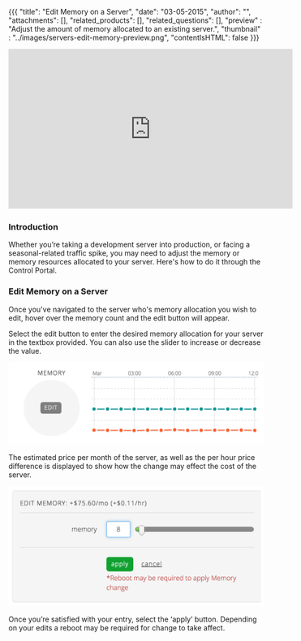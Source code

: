 {{{
  "title": "Edit Memory on a Server",
  "date": "03-05-2015",
  "author": "",
  "attachments": [],
  "related_products": [],
  "related_questions": [],
  "preview" : "Adjust the amount of memory allocated to an existing server.",
  "thumbnail" : "../images/servers-edit-memory-preview.png",
  "contentIsHTML": false
}}}

<iframe width="560" height="315" src="https://www.youtube.com/embed/5mfT9ejQmqw?rel=0&amp;showinfo=0" frameborder="0" allowfullscreen></iframe>

### Introduction

Whether you’re taking a development server into production, or facing a seasonal-related traffic spike, you may need to adjust the memory or memory resources allocated to your server. Here's how to do it through the Control Portal.

### Edit Memory on a Server

Once you've navigated to the server who's memory allocation you wish to edit, hover over the memory count and the edit button will appear.

Select the edit button to enter the desired memory allocation for your server in the textbox provided. You can also use the slider to increase or decrease the value.

![Edit memory button](../images/servers-edit-memory-1.png)

The estimated price per month of the server, as well as the per hour price difference is displayed to show how the change may effect the cost of the server.

![Edit the amount of memory allocated to the server](../images/servers-edit-memory-2.png)

Once you’re satisfied with your entry, select the ‘apply’ button. Depending on your edits a reboot may be required for change to take affect.
